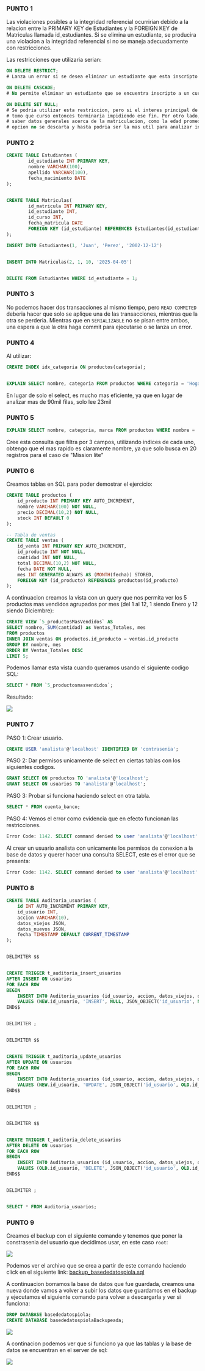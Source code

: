 ### PUNTO 1


Las violaciones posibles a la integridad referencial ocurririan debido a la relacion entre la PRIMARY KEY de Estudiantes y la FOREIGN KEY de Matriculas llamada id_estudiantes. Si se elimina un estudiante, se producira una violacion a la integridad referencial si no se maneja adecuadamente con restricciones.


Las restricciones que utilizaria serian:

```SQL
ON DELETE RESTRICT;
# Lanza un error si se desea eliminar un estudiante que esta inscripto en un curso
``` 


```SQL
ON DELETE CASCADE; 
# No permite eliminar un estudiante que se encuentra inscripto a un curso
```

```SQL
ON DELETE SET NULL;
# Se podria utilizar esta restriccion, pero si el interes principal de ver la tabla es saber que estudiante 
# tomo que curso entonces terminaria impidiendo ese fin. Por otro lado, tambien podria interesarte 
# saber datos generales acerca de la matriculacion, como la edad promedio de los estudiantes, por lo que esta 
# opcion no se descarta y hasta podria ser la mas util para analizar informacion pasada.
```


### PUNTO 2


```SQL
CREATE TABLE Estudiantes (
        id_estudiante INT PRIMARY KEY,
        nombre VARCHAR(100),
        apellido VARCHAR(100),
        fecha_nacimiento DATE
);


CREATE TABLE Matriculas(
        id_matricula INT PRIMARY KEY,
        id_estudiante INT,
        id_curso INT,
        fecha_matricula DATE
        FOREIGN KEY (id_estudiante) REFERENCES Estudiantes(id_estudiante) ON DELETE RESTRICT
);

INSERT INTO Estudiantes(1, 'Juan', 'Perez', '2002-12-12')


INSERT INTO Matriculas(2, 1, 10, '2025-04-05')


DELETE FROM Estudiantes WHERE id_estudiante = 1;
```


### PUNTO 3


No podemos hacer dos transacciones al mismo tiempo, pero `READ COMMITED` deberia hacer que solo se aplique una de las transacciones, mientras que la otra se perderia. Mientras que en `SERIALIZABLE` no se pisan entre ambos, una espera a que la otra haga commit para ejecutarse o se lanza un error.


### PUNTO 4


Al utilizar: 

```SQL
CREATE INDEX idx_categoria ON productos(categoria);


EXPLAIN SELECT nombre, categoria FROM productos WHERE categoria = 'Hogar'
```


En lugar de solo el select, es mucho mas eficiente, ya que en lugar de analizar mas de 90mil filas, solo lee 23mil


### PUNTO 5

```SQL
EXPLAIN SELECT nombre, categoria, marca FROM productos WHERE nombre = 'Mission Lite';
```

Cree esta consulta que filtra por 3 campos, utilizando indices de cada uno, obtengo que el mas rapido es claramente nombre, ya que solo busca en 20 registros para el caso de "Mission lite"


### PUNTO 6


Creamos tablas en SQL para poder demostrar el ejercicio:
```SQL
CREATE TABLE productos (
    id_producto INT PRIMARY KEY AUTO_INCREMENT,
    nombre VARCHAR(100) NOT NULL,
    precio DECIMAL(10,2) NOT NULL,
    stock INT DEFAULT 0
);

-- Tabla de ventas
CREATE TABLE ventas (
    id_venta INT PRIMARY KEY AUTO_INCREMENT,
    id_producto INT NOT NULL,
    cantidad INT NOT NULL,
    total DECIMAL(10,2) NOT NULL,
    fecha DATE NOT NULL,
    mes INT GENERATED ALWAYS AS (MONTH(fecha)) STORED,
    FOREIGN KEY (id_producto) REFERENCES productos(id_producto)
);
```

A continuacion creamos la vista con un query que nos permita ver los 5 productos mas vendidos agrupados por mes (del 1 al 12, 1 siendo Enero y 12 siendo Diciembre):

```SQL
CREATE VIEW `5_productosMasVendidos` AS
SELECT nombre, SUM(cantidad) as Ventas_Totales, mes 
FROM productos 
INNER JOIN ventas ON productos.id_producto = ventas.id_producto
GROUP BY nombre, mes
ORDER BY Ventas_Totales DESC
LIMIT 5; 
```
Podemos llamar esta vista cuando queramos usando el siguiente codigo SQL:
```SQL
SELECT * FROM `5_productosmasvendidos`;
```
Resultado:

<img src="img/ss_vista_5_productosmasvendidos.png">


### PUNTO 7


PASO 1: Crear usuario.

```SQL
CREATE USER 'analista'@'localhost' IDENTIFIED BY 'contrasenia';
```

PASO 2: Dar permisos unicamente de select en ciertas tablas con los siguientes codigos.

```SQL
GRANT SELECT ON productos TO 'analista'@'localhost';
GRANT SELECT ON usuarios TO 'analista'@'localhost';
```

PASO 3: Probar si funciona haciendo select en otra tabla.

```SQL
SELECT * FROM cuenta_banco;
```

PASO 4: Vemos el error como evidencia que en efecto funcionan las restricciones.

```SQL
Error Code: 1142. SELECT command denied to user 'analista'@'localhost' for table 'cuenta_banco'
```

Al crear un usuario analista con unicamente los permisos de conexion a la base de datos y querer hacer una consulta SELECT, este es el error que se presenta: 

```SQL
Error Code: 1142. SELECT command denied to user 'analista'@'localhost' for table 'productos'
```

### PUNTO 8

```SQL
CREATE TABLE Auditoria_usuarios (
    id INT AUTO_INCREMENT PRIMARY KEY,
    id_usuario INT,
    accion VARCHAR(10),
    datos_viejos JSON,
    datos_nuevos JSON,
    fecha TIMESTAMP DEFAULT CURRENT_TIMESTAMP
);


DELIMITER $$


CREATE TRIGGER t_auditoria_insert_usuarios
AFTER INSERT ON usuarios
FOR EACH ROW
BEGIN
    INSERT INTO Auditoria_usuarios (id_usuario, accion, datos_viejos, datos_nuevos, fecha)
    VALUES (NEW.id_usuario, 'INSERT', NULL, JSON_OBJECT('id_usuario', NEW.id_usuario, 'nombre', NEW.nombre), CURRENT_TIMESTAMP);
END$$


DELIMITER ;


DELIMITER $$


CREATE TRIGGER t_auditoria_update_usuarios
AFTER UPDATE ON usuarios
FOR EACH ROW
BEGIN
    INSERT INTO Auditoria_usuarios (id_usuario, accion, datos_viejos, datos_nuevos, fecha)
    VALUES (NEW.id_usuario, 'UPDATE', JSON_OBJECT('id_usuario', OLD.id_usuario, 'nombre', OLD.nombre), JSON_OBJECT('id_usuario', NEW.id_usuario, 'nombre', NEW.nombre), CURRENT_TIMESTAMP);
END$$


DELIMITER ;


DELIMITER $$


CREATE TRIGGER t_auditoria_delete_usuarios
AFTER DELETE ON usuarios
FOR EACH ROW
BEGIN
    INSERT INTO Auditoria_usuarios (id_usuario, accion, datos_viejos, datos_nuevos, fecha)
    VALUES (OLD.id_usuario, 'DELETE', JSON_OBJECT('id_usuario', OLD.id_usuario, 'nombre', OLD.nombre), NULL, CURRENT_TIMESTAMP);
END$$


DELIMITER ;


SELECT * FROM Auditoria_usuarios;
```


### PUNTO 9
Creamos el backup con el siguiente comando y tenemos que poner la constrasenia del usuario que decidimos usar, en este caso `root`:

<image src="img/ss_crear_backup.png">

Podemos ver el archivo que se crea a partir de este comando haciendo click en el siguiente link: [backup_basededatospiola.sql](backup_basededatospiola.sql)

A continuacion borramos la base de datos que fue guardada, creamos una nueva donde vamos a volver a subir los datos que guardamos en el backup y ejecutamos el siguiente comando para volver a descargarla y ver si funciona:
```SQL
DROP DATABASE basededatospiola;
CREATE DATABASE basededatospiolaBackupeada;
```
<image src="img/ss_descargar_backup.png">

A continacion podemos ver que si funciono ya que las tablas y la base de datos se encuentran en el server de sql:

<image src="img/ss_comprobar_exito.png">
